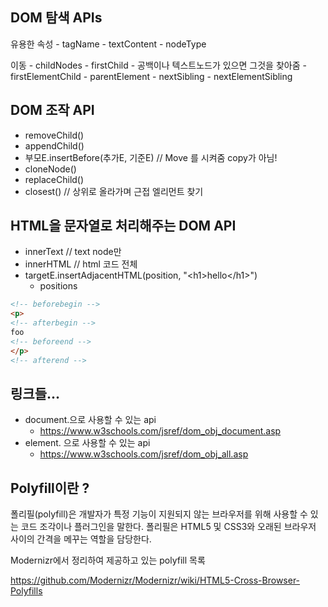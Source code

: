 ## DOM 탐색 APIs

유용한 속성
    - tagName
    - textContent
    - nodeType
  
이동
    - childNodes
    - firstChild
        - 공백이나 텍스트노드가 있으면 그것을 찾아줌
    - firstElementChild
    - parentElement
    - nextSibling
    - nextElementSibling

## DOM 조작 API

- removeChild()
- appendChild()
- 부모E.insertBefore(추가E, 기준E) // Move 를 시켜줌 copy가 아님!
- cloneNode()
- replaceChild()
- closest() // 상위로 올라가며 근접 엘리먼트 찾기

## HTML을 문자열로 처리해주는 DOM API
- innerText // text node만
- innerHTML // html 코드 전체
- targetE.insertAdjacentHTML(position, "\<h1\>hello\</h1\>") 
    - positions 

```html
<!-- beforebegin -->
<p>
<!-- afterbegin -->
foo
<!-- beforeend -->
</p>
<!-- afterend -->
```


## 링크들...
- document.으로 사용할 수 있는 api
    - https://www.w3schools.com/jsref/dom_obj_document.asp
- element. 으로 사용할 수 있는 api
    - https://www.w3schools.com/jsref/dom_obj_all.asp



## Polyfill이란 ?

폴리필(polyfill)은 개발자가 특정 기능이 지원되지 않는 브라우저를 위해 사용할 수 있는 코드 조각이나 플러그인을 말한다. 폴리필은 HTML5 및 CSS3와 오래된 브라우저 사이의 간격을 메꾸는 역할을 담당한다.

Modernizr에서 정리하여 제공하고 있는 polyfill 목록

https://github.com/Modernizr/Modernizr/wiki/HTML5-Cross-Browser-Polyfills